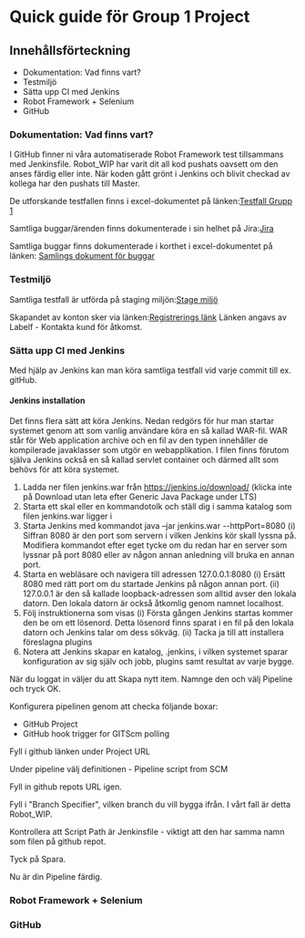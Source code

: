 # 				Quick guide för Group 1 Project

##	 				Innehållsförteckning 


* Dokumentation: Vad finns vart?
* Testmiljö
* Sätta upp CI med Jenkins
* Robot Framework + Selenium
* GitHub





### 				Dokumentation: Vad finns vart?

I GitHub finner ni våra automatiserade Robot Framework test tillsammans med Jenkinsfile. Robot_WIP har varit dit all kod pushats oavsett om den anses färdig eller inte. När koden gått grönt i Jenkins och blivit checkad av kollega har den pushats till Master. 

De utforskande testfallen finns i excel-dokumentet på länken:[Testfall Grupp 1](https://ithogskolan-my.sharepoint.com/:x:/r/personal/jonna_hagberg_iths_se/_layouts/15/Doc.aspx?sourcedoc=%7B03dbe5f4-9c40-44e8-8cf0-08b4a3dabb2f%7D&action=edit&activeCell=%27Lista%20%C3%B6ver%20tester%27!K43&wdinitialsession=69a1aaa7-1edf-4e75-a1c9-d7d4442b8cbc&wdrldsc=5&wdrldc=1&wdrldr=AccessTokenExpiredWarning%2CRefreshingExpiredAccessT)

Samtliga buggar/ärenden finns dokumenterade i sin helhet på Jira:[Jira](https://jofr.atlassian.net/jira/software/projects/LT1/boards/3/roadmap)

Samtliga buggar finns dokumenterade i korthet i excel-dokumentet på länken: [Samlings dokument för buggar](https://docs.google.com/spreadsheets/d/17-tFI6LilWOn7rt_VXN7V-F64qXNBCl6ifn6tzZ0KCc/edit#gid=0)




###					Testmiljö

Samtliga testfall är utförda på staging miljön:[Stage miljö](https://stag.labelf.ai/)

Skapandet av konton sker via länken:[Registrerings länk](https://stag.labelf.ai/register/it-hogskolan)
Länken angavs av Labelf - Kontakta kund för åtkomst. 



### 				Sätta upp CI med Jenkins

Med hjälp av Jenkins kan man köra samtliga testfall vid varje commit till ex. gitHub. 


#### 				Jenkins installation 


Det finns flera sätt att köra Jenkins. Nedan redgörs för hur man startar systemet genom att som
vanlig användare köra en så kallad WAR-fil. WAR står för Web application archive och en fil av den
typen innehåller de kompilerade javaklasser som utgör en webapplikation. I filen finns förutom själva
Jenkins också en så kallad servlet container och därmed allt som behövs för att köra systemet.
1. Ladda ner filen jenkins.war från https://jenkins.io/download/ (klicka inte på Download utan
leta efter Generic Java Package under LTS)
2. Starta ett skal eller en kommandotolk och ställ dig i samma katalog som filen jenkins.war
ligger i
3. Starta Jenkins med kommandot java –jar jenkins.war --httpPort=8080
(i) Siffran 8080 är den port som servern i vilken Jenkins kör skall lyssna på. Modifiera
kommandot efter eget tycke om du redan har en server som lyssnar på port 8080
eller av någon annan anledning vill bruka en annan port.
4. Starta en webläsare och navigera till adressen 127.0.0.1:8080
(i) Ersätt 8080 med rätt port om du startade Jenkins på någon annan port.
(ii) 127.0.0.1 är den så kallade loopback-adressen som alltid avser den lokala datorn.
Den lokala datorn är också åtkomlig genom namnet localhost.
5. Följ instruktionerna som visas
(i) Första gången Jenkins startas kommer den be om ett lösenord. Detta lösenord finns
sparat i en fil på den lokala datorn och Jenkins talar om dess sökväg.
(ii) Tacka ja till att installera föreslagna plugins
6. Notera att Jenkins skapar en katalog, .jenkins, i vilken systemet sparar konfiguration av sig
själv och jobb, plugins samt resultat av varje bygge.


När du loggat in väljer du att Skapa nytt item. Namnge den och välj Pipeline och tryck OK.

Konfigurera pipelinen genom att checka följande boxar: 
* GitHub Project
* GitHub hook trigger for GITScm polling

Fyll i github länken under Project URL

Under pipeline välj definitionen - Pipeline script from SCM

Fyll in github repots URL igen.

Fyll i "Branch Specifier", vilken branch du vill bygga ifrån. I vårt fall är detta Robot_WIP. 

Kontrollera att Script Path är Jenkinsfile - viktigt att den har samma namn som filen på github repot. 

Tyck på Spara.

Nu är din Pipeline färdig. 



### 				Robot Framework + Selenium



### 				GitHub

